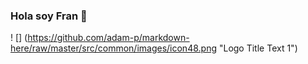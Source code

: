 ### Hola soy Fran 👋
! [] (https://github.com/adam-p/markdown-here/raw/master/src/common/images/icon48.png "Logo Title Text 1")


<!--
**MrFron/MrFron** is a ✨ _special_ ✨ repository because its `README.md` (this file) appears on your GitHub profile.

Here are some ideas to get you started:

- 🔭 I’m currently working on ...
- 🌱 I’m currently learning ...
- 👯 I’m looking to collaborate on ...
- 🤔 I’m looking for help with ...
- 💬 Ask me about ...
- 📫 How to reach me: ...
- 😄 Pronouns: ...
- ⚡ Fun fact: ...
-->
